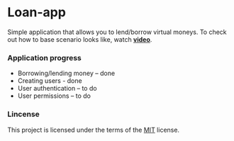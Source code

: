 # Loan-app
Simple application that allows you to lend/borrow virtual moneys. To check out how to base scenario looks like, watch [**video**](https://drive.google.com/file/d/1W_CL1eOrSPKa3M5-qJSuvS1k5fzlIvAn/view).

### Application progress

- Borrowing/lending money – done
- Creating users - done 
- User authentication – to do
- User permissions – to do

### Lincense
This project is licensed under the terms of the [MIT](http://www.opensource.org/licenses/mit-license.php) license.